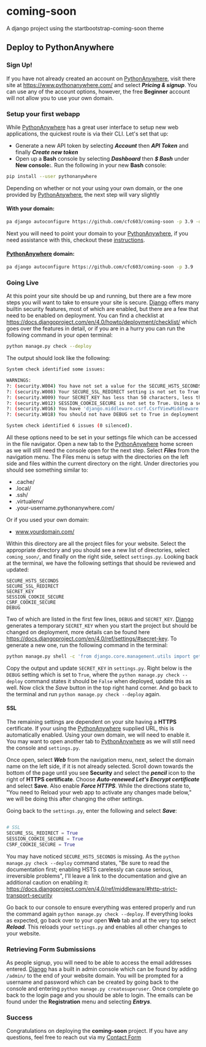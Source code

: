 # coming-soon
A django project using the startbootstrap-coming-soon theme

## Deploy to PythonAnywhere

### Sign Up!

If you have not already created an account on [PythonAnywhere][1], visit there site at https://www.pythonanywhere.com/ and select ***Pricing & signup***. You can use any of the account options, however, the free **Beginner** account will not allow you to use your own domain.

### Setup your first webapp

While [PythonAnywhere][1] has a great user interface to setup new web applications, the quickest route is via their CLI. Let's set that up:

- Generate a new API token by selecting ***Account*** then ***API Token*** and finally ***Create new token***
- Open up a **Bash** console by selecting ***Dashboard*** then ***$ Bash*** under **New console:**. Run the following in your new **Bash** console:
```bash
pip install --user pythonanywhere
```

Depending on whether or not your using your own domain, or the one provided by [PythonAnywhere][1], the next step will vary slightly

#### With your domain:

```bash
pa django autoconfigure https://github.com/cfc603/coming-soon -p 3.9 -d www.yourdomain.com
```

Next you will need to point your domain to your [PythonAnywhere][1], if you need assistance with this, checkout these [instructions](https://help.pythonanywhere.com/pages/CustomDomains#configuring-the-domain-at-the-domain-registrar).

#### [PythonAnywhere][1] domain:

```bash
pa django autoconfigure https://github.com/cfc603/coming-soon -p 3.9
```

### Going Live

At this point your site should be up and running, but there are a few more steps you will want to take to ensure your site is secure. [Django][2] offers many builtin security features, most of which are enabled, but there are a few that need to be enabled on deployment. You can find a checklist at https://docs.djangoproject.com/en/4.0/howto/deployment/checklist/ which goes over the features in detail, or if you are in a hurry you can run the following command in your open terminal:

```bash
python manage.py check --deploy
```
The output should look like the following:

```bash
System check identified some issues:

WARNINGS:
?: (security.W004) You have not set a value for the SECURE_HSTS_SECONDS setting. If your entire site is served only over SSL, you may want to consider setting a value and enabling HTTP Strict Transport Security. Be sure to read the documentation first; enabling HSTS carelessly can cause serious, irreversible problems.
?: (security.W008) Your SECURE_SSL_REDIRECT setting is not set to True. Unless your site should be available over both SSL and non-SSL connections, you may want to either set this setting True or configure a load balancer or reverse-proxy server to redirect all connections to HTTPS.
?: (security.W009) Your SECRET_KEY has less than 50 characters, less than 5 unique characters, or it's prefixed with 'django-insecure-' indicating that it was generated automatically by Django. Please generate a long and random SECRET_KEY, otherwise many of Django's security-critical features will be vulnerable to attack.
?: (security.W012) SESSION_COOKIE_SECURE is not set to True. Using a secure-only session cookie makes it more difficult for network traffic sniffers to hijack user sessions.
?: (security.W016) You have 'django.middleware.csrf.CsrfViewMiddleware' in your MIDDLEWARE, but you have not set CSRF_COOKIE_SECURE to True. Using a secure-only CSRF cookie makes it more difficult for network traffic sniffers to steal the CSRF token.
?: (security.W018) You should not have DEBUG set to True in deployment.

System check identified 6 issues (0 silenced).
```

All these options need to be set in your settings file which can be accessed in the file navigator. Open a new tab to the [PythonAnywhere][1] home screen as we will still need the console open for the next step. Select ***Files*** from the navigation menu. The Files menu is setup with the directories on the left side and files within the current directory on the right. Under directories you should see something similar to:

- .cache/
- .local/
- .ssh/
- .virtualenv/
- .your-username.pythonanywhere.com/

Or if you used your own domain:

- www.yourdomain.com/

Within this directory are all the project files for your website. Select the appropriate directory and you should see a new list of directories, select `coming_soon/`, and finally on the right side, select `settings.py`. Looking back at the terminal, we have the following settings that should be reviewed and updated:

```
SECURE_HSTS_SECONDS
SECURE_SSL_REDIRECT
SECRET_KEY
SESSION_COOKIE_SECURE
CSRF_COOKIE_SECURE
DEBUG
```

Two of which are listed in the first few lines, `DEBUG` and `SECRET_KEY`. [Django][2] generates a temporary `SECRET_KEY` when you start the project but should be changed on deployment, more details can be found here https://docs.djangoproject.com/en/4.0/ref/settings/#secret-key. To generate a new one, run the following command in the terminal:

```bash
python manage.py shell -c 'from django.core.management.utils import get_random_secret_key; print(get_random_secret_key())'
```

Copy the output and update `SECRET_KEY` in `settings.py`. Right below is the `DEBUG` setting which is set to `True`, where the `python manage.py check --deploy` command states it should be `False` when deployed, update this as well. Now click the *Save* button in the top right hand corner. And go back to the terminal and run `python manage.py check --deploy` again.

#### SSL

The remaining settings are dependent on your site having a **HTTPS** certificate. If your using the [PythonAnywhere][1] supplied URL, this is automatically enabled. Using your own domain, we will need to enable it. You may want to open another tab to [PythonAnywhere][1] as we will still need the console and `settings.py`.

Once open, select ***Web*** from the navigation menu, next, select the domain name on the left side, if it is not already selected. Scroll down towards the bottom of the page until you see **Security** and select the ***pencil*** icon to the right of **HTTPS certificate**. Choose ***Auto-renewed Let's Encrypt certificate*** and select **Save**. Also enable ***Force HTTPS***. While the directions state to, "You need to Reload your web app to activate any changes made below," we will be doing this after changing the other settings.

Going back to the `settings.py`, enter the following and select ***Save***:

```python

# SSL
SECURE_SSL_REDIRECT = True
SESSION_COOKIE_SECURE = True
CSRF_COOKIE_SECURE = True

```

You may have noticed `SECURE_HSTS_SECONDS` is missing. As the `python manage.py check --deploy` command states, "Be sure to read the documentation first; enabling HSTS carelessly can cause serious, irreversible problems", I'll leave a link to the documentation and give an additional caution on enabling it: https://docs.djangoproject.com/en/4.0/ref/middleware/#http-strict-transport-security

Go back to our console to ensure everything was entered properly and run the command again `python manage.py check --deploy`. If everything looks as expected, go back over to your open **Web** tab and at the very top select ***Reload***. This reloads your ``settings.py`` and enables all other changes to your website.

### Retrieving Form Submissions

As people signup, you will need to be able to access the email addresses entered. [Django][2] has a built in admin console which can be found by adding `/admin/` to the end of your website domain. You will be prompted for a username and password which can be created by going back to the console and entering `python manage.py createsuperuser`. Once complete go back to the login page and you should be able to login. The emails can be found under the **Registration** menu and selecting ***Entrys***.

### Success

Congratulations on deploying the **coming-soon** project. If you have any questions, feel free to reach out via my [Contact Form](https://www.trevorwatson.info/contact/contact-entry/create/)

[1]: https://www.pythonanywhere.com/
[2]: https://www.djangoproject.com/
